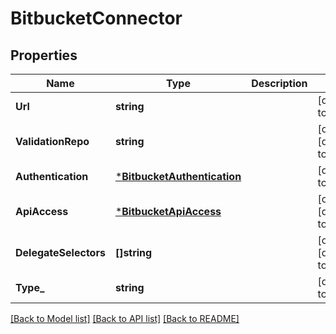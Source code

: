 # BitbucketConnector

## Properties
Name | Type | Description | Notes
------------ | ------------- | ------------- | -------------
**Url** | **string** |  | [default to null]
**ValidationRepo** | **string** |  | [optional] [default to null]
**Authentication** | [***BitbucketAuthentication**](BitbucketAuthentication.md) |  | [default to null]
**ApiAccess** | [***BitbucketApiAccess**](BitbucketApiAccess.md) |  | [optional] [default to null]
**DelegateSelectors** | **[]string** |  | [optional] [default to null]
**Type_** | **string** |  | [default to null]

[[Back to Model list]](../README.md#documentation-for-models) [[Back to API list]](../README.md#documentation-for-api-endpoints) [[Back to README]](../README.md)

